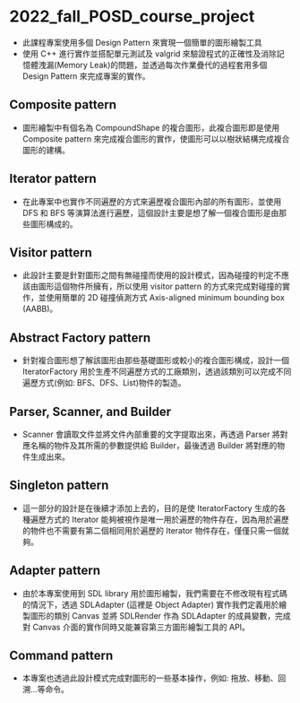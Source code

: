 # 2022_fall_POSD_course_project
- 此課程專案使用多個 Design Pattern 來實現一個簡單的圖形繪製工具
- 使用 C++ 進行實作並搭配單元測試及 valgrid 來驗證程式的正確性及消除記憶體洩漏(Memory Leak)的問題，並透過每次作業疊代的過程套用多個 Design Pattern 來完成專案的實作。
## Composite pattern
- 圖形繪製中有個名為 CompoundShape 的複合圖形，此複合圖形即是使用 Composite pattern 來完成複合圖形的實作，使圖形可以以樹狀結構完成複合圖形的建構。
## Iterator pattern
- 在此專案中也實作不同遍歷的方式來遍歷複合圖形內部的所有圖形，並使用 DFS 和 BFS 等演算法進行遍歷，這個設計主要是想了解一個複合圖形是由那些圖形構成的。
## Visitor pattern
- 此設計主要是針對圖形之間有無碰撞而使用的設計模式，因為碰撞的判定不應該由圖形這個物件所擁有，所以使用 visitor pattern 的方式來完成對碰撞的實作，並使用簡單的 2D 碰撞偵測方式 Axis-aligned minimum bounding box (AABB)。
## Abstract Factory pattern
- 針對複合圖形想了解該圖形由那些基礎圖形或較小的複合圖形構成，設計一個 IteratorFactory 用於生產不同遍歷方式的工廠類別，透過該類別可以完成不同遍歷方式(例如: BFS、DFS、List)物件的製造。
## Parser, Scanner, and Builder
- Scanner 會讀取文件並將文件內部重要的文字提取出來，再透過 Parser 將對應名稱的物件及其所需的參數提供給 Builder，最後透過 Builder 將對應的物件生成出來。
## Singleton pattern
- 這一部分的設計是在後續才添加上去的，目的是使 IteratorFactory 生成的各種遍歷方式的 Iterator 能夠被視作是唯一用於遍歷的物件存在，因為用於遍歷的物件也不需要有第二個相同用於遍歷的 Iterator 物件存在，僅僅只需一個就夠。
## Adapter pattern
- 由於本專案使用到 SDL library 用於圖形繪製，我們需要在不修改現有程式碼的情況下，透過 SDLAdapter (這裡是 Object Adapter) 實作我們定義用於繪製圖形的類別 Canvas 並將 SDLRender 作為 SDLAdapter 的成員變數，完成對 Canvas 介面的實作同時又能兼容第三方圖形繪製工具的 API。
## Command pattern
- 本專案也透過此設計模式完成對圖形的一些基本操作，例如: 拖放、移動、回溯...等命令。
